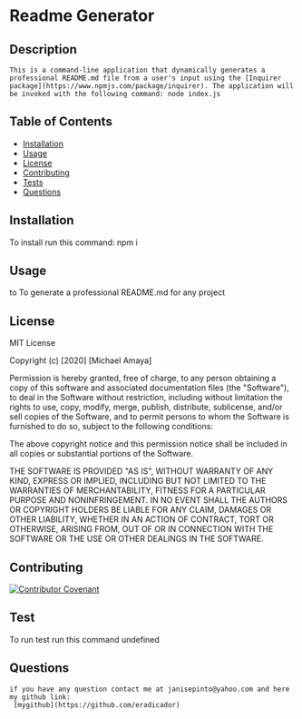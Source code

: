 
  # Readme Generator
  ## Description
    This is a command-line application that dynamically generates a professional README.md file from a user's input using the [Inquirer package](https://www.npmjs.com/package/inquirer). The application will be invoked with the following command: node index.js
  ## Table of Contents
  * [Installation](#installation)
  * [Usage](#usage)
  * [License](#license)
  * [Contributing](#contributing)
  * [Tests](#tests)
  * [Questions](#questions)
  ## Installation
  To install run this command:  npm i
  ## Usage
   to To generate a professional README.md for any project
  ## License
  MIT License

 Copyright (c) [2020] [Michael Amaya]

 Permission is hereby granted, free of charge, to any person obtaining a copy
 of this software and associated documentation files (the "Software"), to deal
 in the Software without restriction, including without limitation the rights
 to use, copy, modify, merge, publish, distribute, sublicense, and/or sell
 copies of the Software, and to permit persons to whom the Software is
 furnished to do so, subject to the following conditions:

 The above copyright notice and this permission notice shall be included in all
 copies or substantial portions of the Software.

 THE SOFTWARE IS PROVIDED "AS IS", WITHOUT WARRANTY OF ANY KIND, EXPRESS OR
 IMPLIED, INCLUDING BUT NOT LIMITED TO THE WARRANTIES OF MERCHANTABILITY,
 FITNESS FOR A PARTICULAR PURPOSE AND NONINFRINGEMENT. IN NO EVENT SHALL THE
 AUTHORS OR COPYRIGHT HOLDERS BE LIABLE FOR ANY CLAIM, DAMAGES OR OTHER
 LIABILITY, WHETHER IN AN ACTION OF CONTRACT, TORT OR OTHERWISE, ARISING FROM,
 OUT OF OR IN CONNECTION WITH THE SOFTWARE OR THE USE OR OTHER DEALINGS IN THE
 SOFTWARE.

  ## Contributing
  [![Contributor Covenant](https://img.shields.io/badge/Contributor%20Covenant-v2.0%20adopted-ff69b4.svg)](code_of_conduct.md)
  ## Test
  To run test run this command undefined
  ## Questions
    if you have any question contact me at janisepinto@yahoo.com and here my github link: 
     [mygithub](https://github.com/eradicador)

